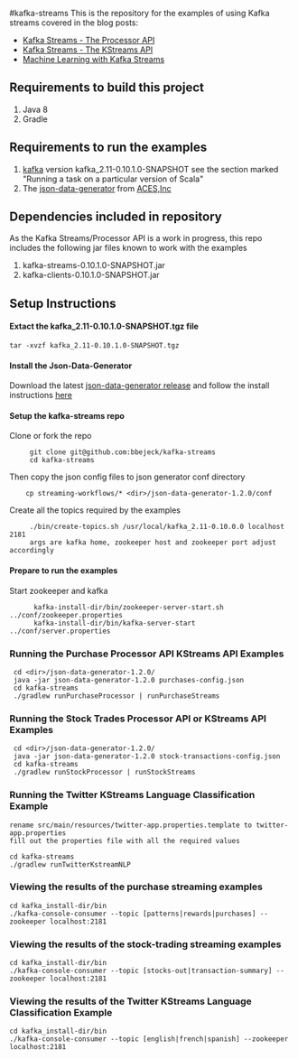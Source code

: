 #kafka-streams
This is the repository for the examples of using Kafka streams covered in the blog posts: 

 *   [Kafka Streams - The Processor API](http://codingjunkie.net/kafka-processor-part1/)
 *   [Kafka Streams - The KStreams API](http://codingjunkie.net/kafka-streams-part2/)
 *   [Machine Learning with Kafka Streams](http://codingjunkie.net/kafka-streams-machine-learning/)


## Requirements to build this project

1.    Java 8
2.    Gradle

## Requirements to run the examples

1.    [kafka](https://github.com/apache/kafka) version kafka_2.11-0.10.1.0-SNAPSHOT see the section marked "Running a task on a particular version of Scala"
2.    The [json-data-generator](https://github.com/acesinc/json-data-generator) from [ACES,Inc](http://acesinc.net/) 


## Dependencies included in repository
As the Kafka Streams/Processor API is a work in progress, this repo includes the following jar files known to work with the examples

1.    kafka-streams-0.10.1.0-SNAPSHOT.jar
2.    kafka-clients-0.10.1.0-SNAPSHOT.jar

## Setup Instructions

#### Extact the kafka_2.11-0.10.1.0-SNAPSHOT.tgz file ####
    tar -xvzf kafka_2.11-0.10.1.0-SNAPSHOT.tgz
    
#### Install the Json-Data-Generator  
Download the latest [json-data-generator release](https://github.com/acesinc/json-data-generator/releases) and follow the install instructions [here](http://acesinc.net/introducing-a-streaming-json-data-generator/)

#### Setup the kafka-streams repo
Clone or fork the repo
```
     git clone git@github.com:bbejeck/kafka-streams    
     cd kafka-streams
```     
Then copy the json config files to json generator conf directory
```
    cp streaming-workflows/* <dir>/json-data-generator-1.2.0/conf
```    
    
Create all the topics required by the examples
```
     ./bin/create-topics.sh /usr/local/kafka_2.11-0.10.0.0 localhost 2181
     args are kafka home, zookeeper host and zookeeper port adjust accordingly
```     

#### Prepare to run the examples 
Start zookeeper and kafka
```
      kafka-install-dir/bin/zookeeper-server-start.sh ../conf/zookeeper.properties
      kafka-install-dir/bin/kafka-server-start ../conf/server.properties
```

### Running the Purchase Processor API KStreams API Examples ###
     cd <dir>/json-data-generator-1.2.0/
     java -jar json-data-generator-1.2.0 purchases-config.json
     cd kafka-streams
     ./gradlew runPurchaseProcessor | runPurchaseStreams
     

### Running the Stock Trades Processor API or KStreams API Examples ###
     cd <dir>/json-data-generator-1.2.0/
     java -jar json-data-generator-1.2.0 stock-transactions-config.json
     cd kafka-streams
     ./gradlew runStockProcessor | runStockStreams
     
### Running the Twitter KStreams Language Classification Example ###
    rename src/main/resources/twitter-app.properties.template to twitter-app.properties 
    fill out the properties file with all the required values
    
    cd kafka-streams
    ./gradlew runTwitterKstreamNLP 

### Viewing the results of the purchase streaming examples ###
    cd kafka_install-dir/bin
    ./kafka-console-consumer --topic [patterns|rewards|purchases] --zookeeper localhost:2181
     
### Viewing the results of the stock-trading streaming examples ###
    cd kafka_install-dir/bin
    ./kafka-console-consumer --topic [stocks-out|transaction-summary] --zookeeper localhost:2181
    
### Viewing the results of the Twitter KStreams Language Classification Example ###
    cd kafka_install-dir/bin
    ./kafka-console-consumer --topic [english|french|spanish] --zookeeper localhost:2181    
          
